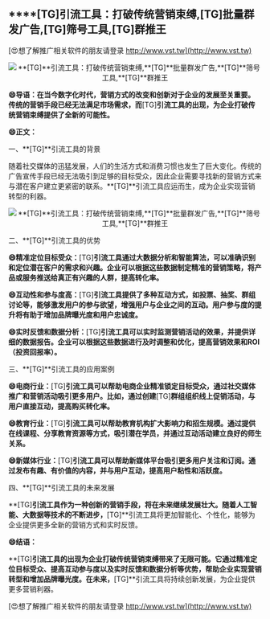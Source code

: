 ## ****[TG]**引流工具：打破传统营销束缚,**[TG]**批量群发广告,**[TG]**筛号工具,**[TG]**群推王**

[😍想了解推广相关软件的朋友请登录 http://www.vst.tw](http://www.vst.tw)

 <center><img src="https://vst.tw/MP4/tuiguang/png/1.png" alt="**[TG]**引流工具：打破传统营销束缚,**[TG]**批量群发广告,**[TG]**筛号工具,**[TG]**群推王"></center>

**😄导语：在当今数字化时代，营销方式的改变和创新对于企业的发展至关重要。传统的营销手段已经无法满足市场需求，而**[TG]**引流工具的出现，为企业打破传统营销束缚提供了全新的可能性。**

**😄正文：**

一、**[TG]**引流工具的背景

随着社交媒体的迅猛发展，人们的生活方式和消费习惯也发生了巨大变化。传统的广告宣传手段已经无法吸引到足够的目标受众，因此企业需要寻找新的营销方式来与潜在客户建立更紧密的联系。**[TG]**引流工具应运而生，成为企业实现营销转型的利器。

 <center><img src="https://vst.tw/MP4/tuiguang/png/7.png" alt="**[TG]**引流工具：打破传统营销束缚,**[TG]**批量群发广告,**[TG]**筛号工具,**[TG]**群推王"></center>

二、**[TG]**引流工具的优势

**😄精准定位目标受众：**[TG]**引流工具通过大数据分析和智能算法，可以准确识别和定位潜在客户的需求和兴趣。企业可以根据这些数据制定精准的营销策略，将产品或服务推送给真正有兴趣的人群，提高转化率。**

**😄互动性和参与度高：**[TG]**引流工具提供了多种互动方式，如投票、抽奖、群组讨论等，能够激发用户的参与欲望，增强用户与企业之间的互动。用户参与度的提升将有助于增加品牌曝光度和用户忠诚度。**

**😄实时反馈和数据分析：**[TG]**引流工具可以实时监测营销活动的效果，并提供详细的数据报告。企业可以根据这些数据进行及时调整和优化，提高营销效果和ROI（投资回报率）。**

三、**[TG]**引流工具的应用案例

**😄电商行业：**[TG]**引流工具可以帮助电商企业精准锁定目标受众，通过社交媒体推广和营销活动吸引更多用户。比如，通过创建**[TG]**群组组织线上促销活动，与用户直接互动，提高购买转化率。**

**😄教育行业：**[TG]**引流工具可以帮助教育机构扩大影响力和招生规模。通过提供在线课程、分享教育资源等方式，吸引潜在学员，并通过互动活动建立良好的师生关系。**

**😄新媒体行业：**[TG]**引流工具可以帮助新媒体平台吸引更多用户关注和订阅。通过发布有趣、有价值的内容，并与用户互动，提高用户粘性和活跃度。**

四、**[TG]**引流工具的未来发展

**[TG]**引流工具作为一种创新的营销手段，将在未来继续发展壮大。随着人工智能、大数据等技术的不断进步，**[TG]**引流工具将更加智能化、个性化，能够为企业提供更多全新的营销方式和实时反馈。

**😄结语：**

**[TG]**引流工具的出现为企业打破传统营销束缚带来了无限可能。它通过精准定位目标受众、提高互动参与度以及实时反馈和数据分析等优势，帮助企业实现营销转型和增加品牌曝光度。在未来，**[TG]**引流工具将持续创新发展，为企业提供更多营销利器。

[😍想了解推广相关软件的朋友请登录 http://www.vst.tw](http://www.vst.tw)



